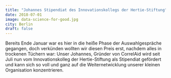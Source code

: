 ```yaml
---
title: "Johannes Stipendiat des Innovationskollegs der Hertie-Stiftung"
date: 2018-07-01
image: data-science-for-good.jpg
city: Berlin
draft: false
---
```


Bereits Ende Januar war es hier in die heiße Phase der Auswahlgespräche gegangen, doch verkünden wollten wir diesen Preis erst, nachdem alles in trockenen Tüchern war: Unser Johannes, Gründer von CorrelAid wird seit Juli nun vom Innovationskolleg der Hertie-Stiftung als Stipendiat gefördert und kann sich so voll und ganz auf die Weiternetwicklung unserer kleinen Organisation konzentrieren. 
